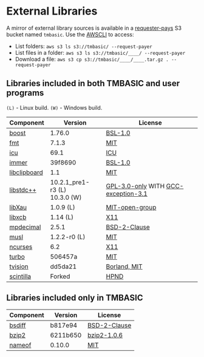 # External Libraries

A mirror of external library sources is available in a [requester-pays](https://docs.aws.amazon.com/AmazonS3/latest/userguide/RequesterPaysBuckets.html) S3 bucket named `tmbasic`. Use the [AWSCLI](https://aws.amazon.com/cli/) to access:

- List folders: `aws s3 ls s3://tmbasic/ --request-payer`
- List files in a folder: `aws s3 ls s3://tmbasic/____/ --request-payer`
- Download a file: `aws s3 cp s3://tmbasic/____/____.tar.gz . --request-payer`

## Libraries included in both TMBASIC and user programs

`(L)` - Linux build.
`(W)` - Windows build.

Component | Version | License
-- | -- | --
[boost](https://www.boost.org/) | 1.76.0 | [BSL-1.0](https://github.com/electroly/tmbasic/blob/master/ext/boost/LICENSE_1_0.txt)
[fmt](https://github.com/fmtlib/fmt) | 7.1.3 | [MIT](https://github.com/electroly/tmbasic/blob/master/ext/fmt/LICENSE.rst)
[icu](http://site.icu-project.org/) | 69.1 | [ICU](https://github.com/electroly/tmbasic/blob/master/ext/icu/LICENSE)
[immer](https://github.com/arximboldi/immer) | 39f8690 | [BSL-1.0](https://github.com/electroly/tmbasic/blob/master/ext/immer/LICENSE)
[libclipboard](https://github.com/jtanx/libclipboard) | 1.1 | [MIT](https://github.com/electroly/tmbasic/blob/master/ext/libclipboard/LICENSE)
[libstdc++](https://gcc.gnu.org/onlinedocs/libstdc++/) | 10.2.1_pre1-r3&nbsp;(L)<br>10.3.0&nbsp;(W) | [GPL-3.0-only](https://github.com/electroly/tmbasic/blob/master/ext/gcc/GPL-3) WITH [GCC-exception-3.1](https://github.com/electroly/tmbasic/blob/master/ext/gcc/copyright)
[libXau](https://gitlab.freedesktop.org/xorg/lib/libxau) | 1.0.9 (L) | [MIT-open-group](https://github.com/electroly/tmbasic/blob/master/ext/libXau/COPYING)
[libxcb](https://xcb.freedesktop.org/) | 1.14 (L) | [X11](https://github.com/electroly/tmbasic/blob/master/ext/libxcb/COPYING)
[mpdecimal](https://www.bytereef.org/mpdecimal/) | 2.5.1 | [BSD-2-Clause](https://github.com/electroly/tmbasic/blob/master/ext/mpdecimal/LICENSE.txt)
[musl](https://musl.libc.org/) | 1.2.2-r0 (L) | [MIT](https://github.com/electroly/tmbasic/blob/master/ext/musl/COPYRIGHT)
[ncurses](https://invisible-island.net/ncurses/) | 6.2 | [X11](https://github.com/electroly/tmbasic/blob/master/ext/ncurses/COPYING)
[turbo](https://github.com/magiblot/turbo) | 506457a | [MIT](https://github.com/electroly/tmbasic/blob/master/ext/turbo/COPYRIGHT)
[tvision](https://github.com/magiblot/tvision) | dd5da21 | [Borland, MIT](https://github.com/electroly/tmbasic/blob/master/ext/tvision/COPYRIGHT)
[scintilla](https://www.scintilla.org/) | Forked | [HPND](https://github.com/electroly/tmbasic/blob/master/ext/scintilla/License.txt)

## Libraries included only in TMBASIC

Component | Version | License
-- | -- | --
[bsdiff](https://github.com/mendsley/bsdiff) | b817e94 | [BSD-2-Clause](https://github.com/electroly/tmbasic/blob/master/ext/bsdiff/LICENSE)
[bzip2](https://gitlab.com/federicomenaquintero/bzip2) | 6211b650 | [bzip2-1.0.6](https://github.com/electroly/tmbasic/blob/master/ext/bzip2/COPYING)
[nameof](https://github.com/Neargye/nameof) | 0.10.0 | [MIT](https://github.com/electroly/tmbasic/blob/master/ext/nameof/LICENSE.txt)
